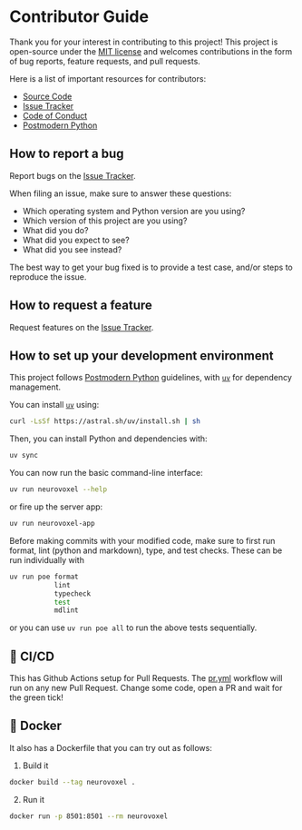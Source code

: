 # Contributor Guide

Thank you for your interest in contributing to this project!
This project is open-source under the [MIT license] and
welcomes contributions in the form of bug reports, feature requests,
and pull requests.

Here is a list of important resources for contributors:

- [Source Code]
- [Issue Tracker]
- [Code of Conduct]
- [Postmodern Python]

[mit license]: LICENSE
[source code]: https://github.com/bilgelm/neurovoxel
[issue tracker]: https://github.com/bilgelm/neurovoxel/issues
[code of conduct]: CODE_OF_CONDUCT.md
[postmodern python]: https://rdrn.me/postmodern-python/

## How to report a bug

Report bugs on the [Issue Tracker].

When filing an issue, make sure to answer these questions:

- Which operating system and Python version are you using?
- Which version of this project are you using?
- What did you do?
- What did you expect to see?
- What did you see instead?

The best way to get your bug fixed is to provide a test case,
and/or steps to reproduce the issue.

## How to request a feature

Request features on the [Issue Tracker].

## How to set up your development environment

This project follows [Postmodern Python] guidelines, with [`uv`] for dependency
management.

You can install [`uv`] using:

```bash
curl -LsSf https://astral.sh/uv/install.sh | sh
```

Then, you can install Python and dependencies with:

```bash
uv sync
```

You can now run the basic command-line interface:

```bash
uv run neurovoxel --help
```

or fire up the server app:

```bash
uv run neurovoxel-app
```

[`uv`]: https://docs.astral.sh/uv/

Before making commits with your modified code, make sure to first run format,
lint (python and markdown), type, and test checks.
These can be run individually with

```bash
uv run poe format
           lint
           typecheck
           test
           mdlint
```

or you can use `uv run poe all` to run the above tests sequentially.

## 🦺 CI/CD

This has Github Actions setup for Pull Requests.
The [pr.yml](.github/workflows/pr.yml) workflow will run on any new Pull Request.
Change some code, open a PR and wait for the green tick!

## 🐳 Docker

It also has a Dockerfile that you can try out as follows:

1. Build it

```bash
docker build --tag neurovoxel .
```

2. Run it

```bash
docker run -p 8501:8501 --rm neurovoxel
```
